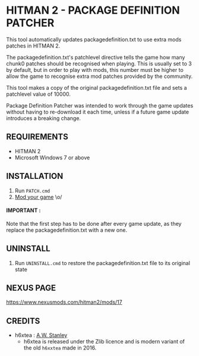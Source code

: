 # HITMAN 2 - PACKAGE DEFINITION PATCHER

This tool automatically updates packagedefinition.txt to use extra mods patches in HITMAN 2.

The packagedefinition.txt's patchlevel directive tells the game how many chunk0 patches should be recognised when playing. This is usually set to 3 by default, but in order to play with mods, this number must be higher to allow the game to recognise extra mod patches provided by the community.

This tool makes a copy of the original packagedefinition.txt file and sets a patchlevel value of 10000.

Package Definition Patcher was intended to work through the game updates without having to re-download it each time, unless if a future game update introduces a breaking change.

## REQUIREMENTS 

- HITMAN 2
- Microsoft Windows 7 or above

## INSTALLATION

1. Run `PATCH.cmd`
2. [Mod your game](https://www.nexusmods.com/hitman2) \o/

#### IMPORTANT : 

Note that the first step has to be done after every game update, as they replace the packagedefinition.txt with a new one.

## UNINSTALL

1. Run `UNINSTALL.cmd` to restore the packagedefinition.txt file to its original state

## NEXUS PAGE

https://www.nexusmods.com/hitman2/mods/17

## CREDITS

* h6xtea : [A.W. Stanley](https://github.com/awstanley/hitman.rs)
    - h6xtea is released under the Zlib licence and is modern variant of the old `h6xxtea` made in 2016.